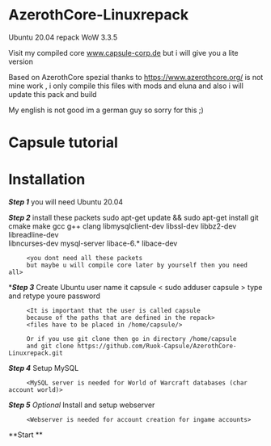 # AzerothCore-Linuxrepack
Ubuntu 20.04 repack WoW 3.3.5

Visit my compiled core www.capsule-corp.de
but i will give you a lite version

Based on AzerothCore spezial thanks to https://www.azerothcore.org/
is not mine work , i only compile this files with mods and eluna 
and also i will update this pack and build

My english is not good im a german guy so sorry for this  ;)

# Capsule tutorial
# Installation

***Step 1*** you will need Ubuntu 20.04
         <placeholder>

***Step 2*** install these packets 
         sudo apt-get update && sudo apt-get install git cmake make gcc g++ clang libmysqlclient-dev libssl-dev libbz2-dev libreadline-dev              
         libncurses-dev mysql-server libace-6.* libace-dev      
        
         <you dont need all these packets 
         but maybe u will compile core later by yourself then you need all>

****Step 3*** Create Ubuntu user name it capsule < sudo adduser capsule > type and retype youre password 
         
         <It is important that the user is called capsule 
         because of the paths that are defined in the repack>
         <files have to be placed in /home/capsule/>
        
         Or if you use git clone then go in directory /home/capsule 
         and git clone https://github.com/Ruok-Capsule/AzerothCore-Linuxrepack.git
         

***Step 4*** Setup MySQL 
         
         <MySQL server is needed for World of Warcraft databases (char account world)>

***Step 5*** *Optional* Install and setup webserver 
        
         <Webserver is needed for account creation for ingame accounts>
        
        
**Start  **       

